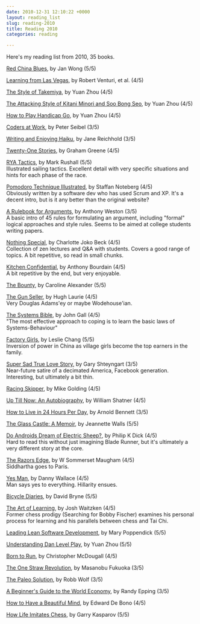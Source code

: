 ```yaml
---
date: 2010-12-31 12:10:22 +0000
layout: reading_list
slug: reading-2010
title: Reading 2010
categories: reading

---
```

Here's my reading list from 2010, 35 books.

[Red China Blues](http://www.amazon.com/Red-China-Blues-reissue-March-ebook/dp/B004NNUYHY/), by Jan Wong (5/5)

[Learning from Las Vegas](http://www.amazon.com/Learning-Las-Vegas-Forgotten-Architectural/dp/026272006X/), by Robert Venturi, et al. (4/5)

[The Style of Takemiya](http://www.slateandshell.com/SSYZ007.html), by Yuan Zhou (4/5)

[The Attacking Style of Kitani Minori and Soo Bong Seo](), by Yuan Zhou (4/5)

[How to Play Handicap Go](http://www.slateandshell.com/SSYZ004.html), by Yuan Zhou (4/5)

[Coders at Work](http://www.amazon.com/Coders-Work-Reflections-Craft-Programming-ebook/dp/B002RHN7RM/), by Peter Seibel (3/5)

[Writing and Enjoying Haiku](http://www.amazon.com/Writing-Enjoying-Haiku-Hands--Guide/dp/1568365217/), by Jane Reichhold (3/5)

[Twenty-One Stories](http://www.amazon.com/Twenty-One-Stories-Vintage-Classics-Graham-ebook/dp/B0044XV5W6/), by Graham Greene (4/5)

[RYA Tactics](http://www.amazon.com/RYA-Tactics-Mark-Rushall/dp/1905104219/), by Mark Rushall (5/5)  
Illustrated sailing tactics. Excellent detail with very specific situations and hints for each phase of the race.

[Pomodoro Technique Illustrated](http://www.amazon.com/Pomodoro-Technique-Illustrated-Pragmatic-Life-ebook/dp/B00A376NI8/), by Staffan Noteberg (4/5)  
Obviously written by a software dev who has used Scrum and XP. It's a decent intro, but is it any better than the original website?

[A Rulebook for Arguments](http://www.amazon.com/Rulebook-Arguments-Fourth-Anthony-Weston-ebook/dp/B003GEKKX4/), by Anthony Weston (3/5)  
A basic intro of 45 rules for formulating an argument, including "formal" logical approaches and style rules. Seems to be aimed at college students writing papers.

[Nothing Special](http://www.amazon.com/Nothing-Special-Charlotte-J-Beck-ebook/dp/B001VA1PIE/), by Charlotte Joko Beck (4/5)  
Collection of zen lectures and Q&A with students. Covers a good range of topics. A bit repetitive, so read in small chunks.

[Kitchen Confidential](http://www.amazon.com/Kitchen-Confidential-Anthony-Bourdain-ebook/dp/B002UM5BXW/), by Anthony Bourdain (4/5)  
A bit repetitive by the end, but very enjoyable.

[The Bounty](http://www.amazon.com/Bounty-True-Story-Mutiny-text-ebook/dp/B001N8ELPI/), by Caroline Alexander (5/5)

[The Gun Seller](http://www.amazon.com/Gun-Seller-Hugh-Laurie-ebook/dp/B004M8S78S/), by Hugh Laurie (4/5)  
Very Douglas Adams'ey or maybe Wodehouse'ian.

[The Systems Bible](http://www.amazon.com/SYSTEMANTICS-SYSTEMS-BIBLE-John-Gall-ebook/dp/B00AK1BIDM/), by John Gall (4/5)  
"The most effective approach to coping is to learn the basic laws of Systems-Behaviour"

[Factory Girls](http://www.amazon.com/Factory-Girls-Village-Changing-China-ebook/dp/B001FA0URC/), by Leslie Chang (5/5)  
Inversion of power in China as village girls become the top earners in the family.

[Super Sad True Love Story](http://www.amazon.com/Super-Sad-True-Love-Story-ebook/dp/B0036S4BSA/), by Gary Shteyngart (3/5)  
Near-future satire of a decimated America, Facebook generation. Interesting, but ultimately a bit thin.

[Racing Skipper](http://www.amazon.com/Racing-Skipper-Mike-Golding/dp/1898660573/), by Mike Golding (4/5)

[Up Till Now: An Autobiography](http://www.amazon.com/Till-Now-Autobiography-William-Shatner-ebook/dp/B0013TPV2Y/), by William Shatner (4/5)

[How to Live in 24 Hours Per Day](http://www.amazon.com/How-Live-24-Hours-Day/dp/0967972809/), by Arnold Bennett (3/5)

[The Glass Castle: A Memoir](http://www.amazon.com/Glass-Castle-Jeannette-Walls-ebook/dp/B000OVLKMM/), by Jeannette Walls (5/5)

[Do Androids Dream of Electric Sheep?](http://www.amazon.com/Androids-Dream-Electric-Sheep-MASTERWORKS-ebook/dp/B000SEGTI0/), by Philip K Dick (4/5)  
Hard to read this without just imagining Blade Runner, but it's ultimately a very different story at the core.

[The Razors Edge](http://www.amazon.com/Razors-Edge-Vintage-Classics-ebook/dp/B0031RS73G/), by W Sommerset Maugham (4/5)  
Siddhartha goes to Paris.

[Yes Man](http://www.amazon.com/Yes-Film-Tie--Danny-Wallace-ebook/dp/B003L77XB8/), by Danny Wallace (4/5)  
Man says yes to everything. Hillarity ensues.

[Bicycle Diaries](http://www.amazon.com/Bicycle-Diaries-David-Byrne-ebook/dp/B0044KLQGY/), by David Bryne (5/5)

[The Art of Learning](http://www.amazon.com/Art-Learning-Journey-Pursuit-Excellence-ebook/dp/B000QCQ970/), by Josh Waitzken (4/5)  
Former chess prodigy (Searching for Bobby Fischer) examines his personal process for learning and his parallels between chess and Tai Chi.

[Leading Lean Software Development](http://www.amazon.com/Leading-Lean-Software-Development-Addison-Wesley-ebook/dp/B002Y1U7VU/), by Mary Poppendick (5/5)

[Understanding Dan Level Play](http://www.slateandshell.com/SSYZ012.html), by Yuan Zhou (5/5)

[Born to Run](http://www.amazon.com/Born-Run-Christopher-McDougall-ebook/dp/B0028MBKVG/), by Christopher McDougall (4/5)

[The One Straw Revolution](http://www.amazon.com/One-Straw-Revolution-Introduction-Natural-Classics-ebook/dp/B003WUYP74/), by Masanobu Fukuoka (3/5)

[The Paleo Solution](http://www.amazon.com/Paleo-Solution-Original-Human-Diet-ebook/dp/B00466H5MU/), by Robb Wolf (3/5)

[A Beginner's Guide to the World Economy](http://www.amazon.com/Beginners-Guide-World-Economy-Eighty-one-ebook/dp/B000XU8E4G/), by Randy Epping (3/5)

[How to Have a Beautiful Mind](http://www.amazon.com/Have-Beautiful-Mind-Edward-Bono-ebook/dp/B000S1LD48/), by Edward De Bono (4/5)

[How Life Imitates Chess](http://www.amazon.com/Life-Imitates-Chess-Garry-Kasparov-ebook/dp/B0049U443Q/), by Garry Kasparov (5/5)